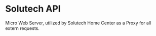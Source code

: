 # Solutech API
Micro Web Server, utilized by Solutech Home Center as a Proxy for all extern requests.
